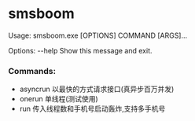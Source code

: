 # smsboom

Usage: smsboom.exe [OPTIONS] COMMAND [ARGS]...

Options:
  --help  Show this message and exit.

### Commands:
-  asyncrun  以最快的方式请求接口(真异步百万并发)
-  onerun    单线程(测试使用)
-  run       传入线程数和手机号启动轰炸,支持多手机号
